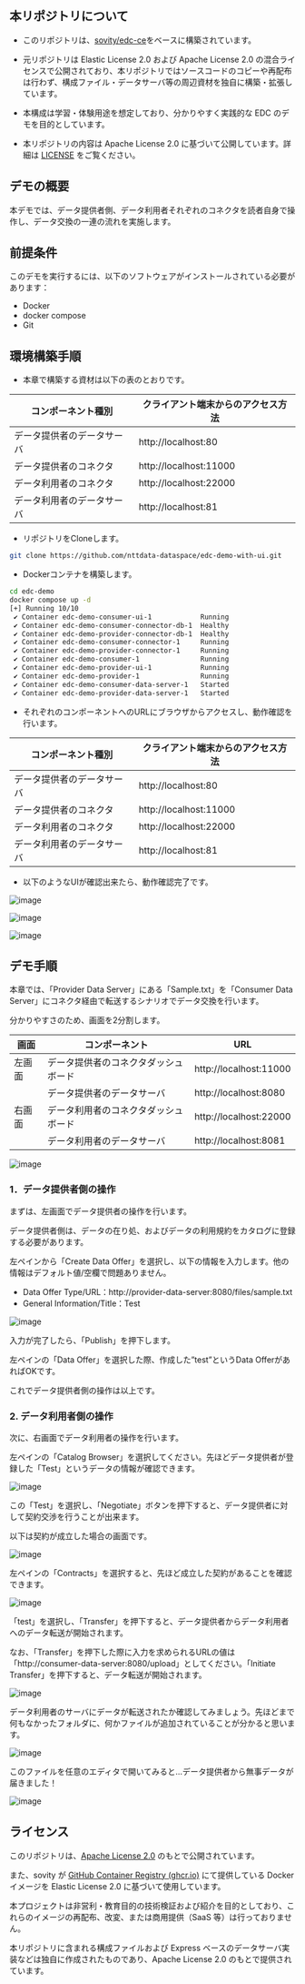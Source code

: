 ## 本リポジトリについて

- このリポジトリは、[sovity/edc-ce](https://github.com/sovity/edc-ce)をベースに構築されています。

- 元リポジトリは Elastic License 2.0 および Apache License 2.0 の混合ライセンスで公開されており、本リポジトリではソースコードのコピーや再配布は行わず、構成ファイル・データサーバ等の周辺資材を独自に構築・拡張しています。

- 本構成は学習・体験用途を想定しており、分かりやすく実践的な EDC のデモを目的としています。

- 本リポジトリの内容は Apache License 2.0 に基づいて公開しています。詳細は [LICENSE](LICENSE) をご覧ください。


## デモの概要
本デモでは、データ提供者側、データ利用者それぞれのコネクタを読者自身で操作し、データ交換の一連の流れを実施します。

## 前提条件
このデモを実行するには、以下のソフトウェアがインストールされている必要があります：
- Docker
- docker compose
- Git


## 環境構築手順
- 本章で構築する資材は以下の表のとおりです。

| コンポーネント種別 | クライアント端末からのアクセス方法 |
| --- | --- |
| データ提供者のデータサーバ | http://localhost:80 |
| データ提供者のコネクタ | http://localhost:11000 |
| データ利用者のコネクタ | http://localhost:22000 |
| データ利用者のデータサーバ | http://localhost:81 |

- リポジトリをCloneします。

```bash
git clone https://github.com/nttdata-dataspace/edc-demo-with-ui.git
```

- Dockerコンテナを構築します。

```bash
cd edc-demo
docker compose up -d
[+] Running 10/10
 ✔ Container edc-demo-consumer-ui-1            Running                                                                     0.0s 
 ✔ Container edc-demo-consumer-connector-db-1  Healthy                                                                     4.2s 
 ✔ Container edc-demo-provider-connector-db-1  Healthy                                                                     4.7s 
 ✔ Container edc-demo-consumer-connector-1     Running                                                                     0.0s 
 ✔ Container edc-demo-provider-connector-1     Running                                                                     0.0s 
 ✔ Container edc-demo-consumer-1               Running                                                                     0.0s 
 ✔ Container edc-demo-provider-ui-1            Running                                                                     0.0s 
 ✔ Container edc-demo-provider-1               Running                                                                     0.0s 
 ✔ Container edc-demo-consumer-data-server-1   Started                                                                     1.8s 
 ✔ Container edc-demo-provider-data-server-1   Started                                                                     1.9s
```

- それぞれのコンポーネントへのURLにブラウザからアクセスし、動作確認を行います。

| コンポーネント種別 | クライアント端末からのアクセス方法 |
| --- | --- |
| データ提供者のデータサーバ | http://localhost:80 |
| データ提供者のコネクタ | http://localhost:11000 |
| データ利用者のコネクタ | http://localhost:22000 |
| データ利用者のデータサーバ | http://localhost:81 |
- 以下のようなUIが確認出来たら、動作確認完了です。

![image](images/connector-dashboard-ui-home.png)

![image](images/provider-data-server-ui-home.png)

![image](images/consumer-data-server-ui-home.png)

## デモ手順

本章では、「Provider Data Server」にある「Sample.txt」を「Consumer Data Server」にコネクタ経由で転送するシナリオでデータ交換を行います。

分かりやすさのため、画面を2分割します。

| 画面 | コンポーネント | URL |
| --- | --- | --- |
| 左画面 | データ提供者のコネクタダッシュボード | http://localhost:11000 |
|  | データ提供者のデータサーバ | http://localhost:8080 |
| 右画面 | データ利用者のコネクタダッシュボード | http://localhost:22000 |
|  | データ利用者のデータサーバ | http://localhost:8081 |

![image](images/demo-split-screen.png)

### 1．データ提供者側の操作

まずは、左画面でデータ提供者の操作を行います。

データ提供者側は、データの在り処、およびデータの利用規約をカタログに登録する必要があります。

左ペインから「Create Data Offer」を選択し、以下の情報を入力します。他の情報はデフォルト値/空欄で問題ありません。

- Data Offer Type/URL：http://provider-data-server:8080/files/sample.txt
- General Information/Title：Test

![image](images/provider-create-data-offer.png)

入力が完了したら、「Publish」を押下します。

左ペインの「Data Offer」を選択した際、作成した”test”というData OfferがあればOKです。

これでデータ提供者側の操作は以上です。

### 2. データ利用者側の操作

次に、右画面でデータ利用者の操作を行います。

左ペインの「Catalog Browser」を選択してください。先ほどデータ提供者が登録した「Test」というデータの情報が確認できます。

![image](images/consumer-catalog-browser.png)

この「Test」を選択し、「Negotiate」ボタンを押下すると、データ提供者に対して契約交渉を行うことが出来ます。

以下は契約が成立した場合の画面です。

![image](images/consumer-contract-negotiated.png)

左ペインの「Contracts」を選択すると、先ほど成立した契約があることを確認できます。

![image](images/consumer-contract-list.png)

「test」を選択し、「Transfer」を押下すると、データ提供者からデータ利用者へのデータ転送が開始されます。

なお、「Transfer」を押下した際に入力を求められるURLの値は「http://consumer-data-server:8080/upload」としてください。「Initiate Transfer」を押下すると、データ転送が開始されます。

![image](images/consumer-transfer-start.png)

データ利用者のサーバにデータが転送されたか確認してみましょう。先ほどまで何もなかったフォルダに、何かファイルが追加されていることが分かると思います。

![image](images/consumer-data-received.png)

このファイルを任意のエディタで開いてみると…データ提供者から無事データが届きました！

![image](images/consumer-data-file-opened.png)

## ライセンス

このリポジトリは、[Apache License 2.0](./LICENSE) のもとで公開されています。

また、sovity が [GitHub Container Registry (ghcr.io)](https://ghcr.io) にて提供している Docker イメージを Elastic License 2.0 に基づいて使用しています。

本プロジェクトは非営利・教育目的の技術検証および紹介を目的としており、これらのイメージの再配布、改変、または商用提供（SaaS 等）は行っておりません。

本リポジトリに含まれる構成ファイルおよび Express ベースのデータサーバ実装などは独自に作成されたものであり、Apache License 2.0 のもとで提供されています。
